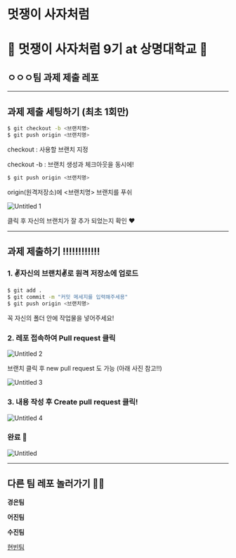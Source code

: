 # 멋쟁이 사자처럼

# 🦁 멋쟁이 사자처럼 9기 at 상명대학교 🦁

## ㅇㅇㅇ팀 과제 제출 레포

---

## 과제 제출 세팅하기 (최초 1회만)

```bash
$ git checkout -b <브랜치명>
$ git push origin <브랜치명>
```

checkout : 사용할  브랜치 지정 

checkout -b : 브랜치 생성과 체크아웃을 동시에! 

```bash
$ git push origin <브랜치명>
```

origin(원격저장소)에 <브랜치명> 브랜치를 푸쉬

![Untitled 1](https://user-images.githubusercontent.com/62318430/112156593-ba2d2280-8c29-11eb-99c3-dc8baddfebd3.png)


클릭 후 자신의 브랜치가 잘 추가 되었는지 확인 ❤

---

## 과제 제출하기 ‼‼‼‼‼‼


### 1. ✌**자신의 브랜치**✌로 원격 저장소에 업로드

```bash
$ git add .
$ git commit -m "커밋 메세지를 입력해주세용"
$ git push origin <브랜치명>
```

꼭 자신의 폴더 안에 작업물을 넣어주세요! 


### 2. 레포 접속하여 Pull request 클릭

![Untitled 2](https://user-images.githubusercontent.com/62318430/112156717-db8e0e80-8c29-11eb-9d5a-fd16e9e0862b.png)

브랜치 클릭 후 new pull request 도 가능 (아래 사진 참고!!)

![Untitled 3](https://user-images.githubusercontent.com/62318430/112156786-eba5ee00-8c29-11eb-8df7-2cc39e2305d4.png)


### 3. 내용 작성 후 Create pull request 클릭!

![Untitled 4](https://user-images.githubusercontent.com/62318430/112156875-ff515480-8c29-11eb-814c-97bc31a77a8a.png)


### 완료 🎉

![Untitled](https://user-images.githubusercontent.com/62318430/112156918-0aa48000-8c2a-11eb-97e2-389029f76028.png)

---

## 다른 팀 레포 놀러가기 🏄‍♂️

**경은팀**

**어진팀**

**수진팀**

[현빈팀](https://github.com/myunbongs/LikeLion_9_HW)
